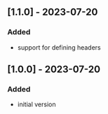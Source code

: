 ## [1.1.0] - 2023-07-20
### Added
- support for defining headers

## [1.0.0] - 2023-07-20
### Added
- initial version